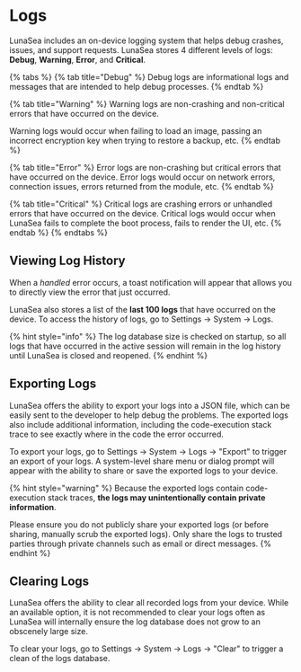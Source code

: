 # Logs

LunaSea includes an on-device logging system that helps debug crashes, issues, and support requests. LunaSea stores 4 different levels of logs: **Debug**, **Warning**, **Error**, and **Critical**.

{% tabs %}
{% tab title="Debug" %}
Debug logs are informational logs and messages that are intended to help debug processes.
{% endtab %}

{% tab title="Warning" %}
Warning logs are non-crashing and non-critical errors that have occurred on the device.

Warning logs would occur when failing to load an image, passing an incorrect encryption key when trying to restore a backup, etc.
{% endtab %}

{% tab title="Error" %}
Error logs are non-crashing but critical errors that have occurred on the device. Error logs would occur on network errors, connection issues, errors returned from the module, etc.
{% endtab %}

{% tab title="Critical" %}
Critical logs are crashing errors or unhandled errors that have occurred on the device. Critical logs would occur when LunaSea fails to complete the boot process, fails to render the UI, etc.
{% endtab %}
{% endtabs %}

## Viewing Log History

When a _handled_ error occurs, a toast notification will appear that allows you to directly view the error that just occurred.

LunaSea also stores a list of the **last 100 logs** that have occurred on the device. To access the history of logs, go to Settings -> System -> Logs.

{% hint style="info" %}
The log database size is checked on startup, so all logs that have occurred in the active session will remain in the log history until LunaSea is closed and reopened.
{% endhint %}

## Exporting Logs

LunaSea offers the ability to export your logs into a JSON file, which can be easily sent to the developer to help debug the problems. The exported logs also include additional information, including the code-execution stack trace to see exactly where in the code the error occurred.

To export your logs, go to Settings -> System -> Logs -> "Export" to trigger an export of your logs. A system-level share menu or dialog prompt will appear with the ability to share or save the exported logs to your device.

{% hint style="warning" %}
Because the exported logs contain code-execution stack traces, **the logs may unintentionally contain private information**.

Please ensure you do not publicly share your exported logs (or before sharing, manually scrub the exported logs). Only share the logs to trusted parties through private channels such as email or direct messages.
{% endhint %}

## Clearing Logs

LunaSea offers the ability to clear all recorded logs from your device. While an available option, it is not recommended to clear your logs often as LunaSea will internally ensure the log database does not grow to an obscenely large size.

To clear your logs, go to Settings -> System -> Logs -> "Clear" to trigger a clean of the logs database.
